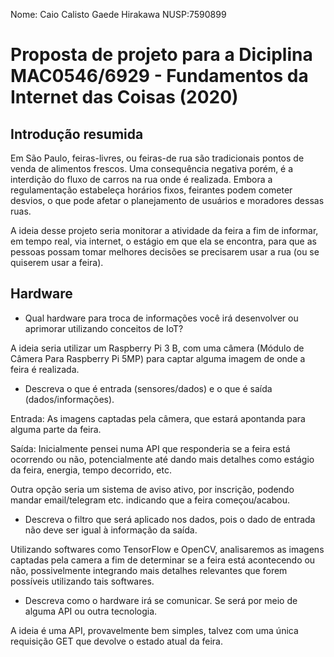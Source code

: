 Nome: Caio Calisto Gaede Hirakawa  NUSP:7590899

# Proposta de projeto para a Diciplina  MAC0546/6929 - Fundamentos da Internet das Coisas (2020)

## Introdução resumida

Em São Paulo, feiras-livres, ou feiras-de rua são tradicionais pontos de venda de alimentos frescos. Uma consequência negativa porém, é a interdição do fluxo de carros na rua onde é realizada. Embora a regulamentação estabeleça horários fixos, feirantes podem cometer desvios, o que pode afetar o planejamento de usuários e moradores dessas ruas.


A ideia desse projeto seria monitorar a atividade da feira a fim de informar, em tempo real, via internet, o estágio em que ela se encontra, para que as pessoas possam tomar melhores decisões se precisarem usar a rua (ou se quiserem usar a feira).

## Hardware

- Qual hardware para troca de informações você irá desenvolver ou aprimorar utilizando conceitos de IoT?

A ideia seria utilizar um Raspberry Pi 3 B, com uma câmera (Módulo de Câmera Para Raspberry Pi 5MP) para captar alguma imagem de onde a feira é realizada.

- Descreva o que é entrada (sensores/dados) e o que é saída (dados/informações).

Entrada: As imagens captadas pela câmera, que estará apontanda para alguma parte da feira.

Saída: Inicialmente pensei numa API que responderia se a feira está ocorrendo ou não, potencialmente até dando mais detalhes como estágio da feira, energia, tempo decorrido, etc.

Outra opção seria um sistema de aviso ativo, por inscrição, podendo mandar email/telegram etc. indicando que a feira começou/acabou.

- Descreva o filtro que será aplicado nos dados, pois o dado de entrada não deve ser igual à informação da saída.

Utilizando softwares como TensorFlow e OpenCV, analisaremos as imagens captadas pela camera a fim de determinar se a feira está acontecendo ou não, possivelmente integrando mais detalhes relevantes que forem possíveis utilizando tais softwares.

- Descreva como o hardware irá se comunicar. Se será por meio de alguma API ou outra tecnologia.

A ideia é uma API, provavelmente bem simples, talvez com uma única requisição GET que devolve o estado atual da feira.



